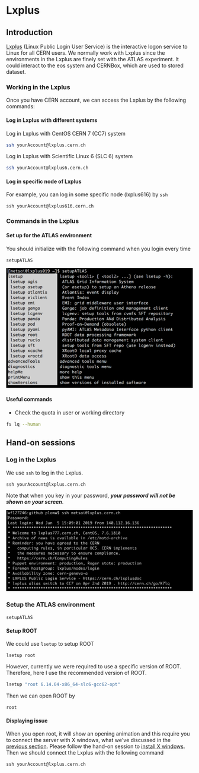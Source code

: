 # Lxplus

## Introduction 

[Lxplus](https://lxplusdoc.web.cern.ch/lxplusdoc/) \(Linux Public Login User Service\) is the interactive logon service to Linux for all CERN users. We normally work with Lxplus since the environments in the Lxplus are finely set with the ATLAS experiment. It could interact to the eos system and CERNBox, which are used to stored dataset. 

### Working in the Lxplus  

Once you have CERN account, we can access the Lxplus by the following commands:

#### Log in Lxplus with different systems

Log in Lxplus with CentOS CERN 7 \(CC7\) system

```bash
ssh yourAccount@lxplus.cern.ch​
```

Log in Lxplus with Scientific Linux 6 \(SLC 6\) system

```bash
ssh yourAccount@lxplus6.cern.ch
```

#### Log in specific node of Lxplus 

For example, you can log in some specific node \(lxplus616\) by `ssh`

```
ssh yourAccount@lxplus616.cern.ch​
```

### Commands in the Lxplus

#### Set up for the ATLAS environment

You should initialize with the following command when you login every time

```bash
setupATLAS
```

![&quot;setupATLAS&quot; initializes for the ATLAS environment](../.gitbook/assets/ying-mu-kuai-zhao-20190116-shang-wu-4.43.46.png)

#### Useful commands

* Check the quota in user or working directory 

```bash
fs lq --human
```

## Hand-on sessions

### Log in the Lxplus

We use `ssh` to log in the Lxplus. 

```
ssh yourAccount@lxplus.cern.ch​
```

Note that when you key in your password, _**your password will not be shown on your screen**_. 

![](../.gitbook/assets/ying-mu-kuai-zhao-20190608-shang-wu-3.47.48.png)

### Setup the ATLAS environment

```text
setupATLAS
```

#### Setup ROOT

We could use `lsetup` to setup ROOT

```text
lsetup root
```

However, currently we were required to use a specific version of ROOT. Therefore, here I use the recommended version of ROOT.

```bash
lsetup "root 6.14.04-x86_64-slc6-gcc62-opt" 
```

Then we can open ROOT by 

```text
root
```

#### Displaying issue

When you open root, it will show an opening animation and this require you to connect the server with X windows, what we've discussed in the [previous section](linux_basic.md#da-duan-terminal). Please follow the hand-on session to [install X windows](linux_basic.md#install-x-windows). Then we should connect the Lxplus with the following command

```text
ssh yourAccount@lxplus.cern.ch​
```




